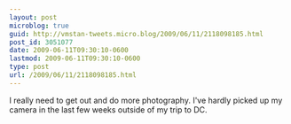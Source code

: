 ```yaml
---
layout: post
microblog: true
guid: http://vmstan-tweets.micro.blog/2009/06/11/2118098185.html
post_id: 3051077
date: 2009-06-11T09:30:10-0600
lastmod: 2009-06-11T09:30:10-0600
type: post
url: /2009/06/11/2118098185.html
---
```

I really need to get out and do more photography. I've hardly picked up my camera in the last few weeks outside of my trip to DC.
